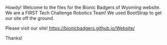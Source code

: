 Howdy! Welcome to the files for the Bionic Badgers of Wyoming website. We are a FIRST Tech Challenge Robotics Team! We used BootStrap to get our site off the ground. 

Please visit our site! https://bionicbadgers.github.io/Website/

Thanks!
